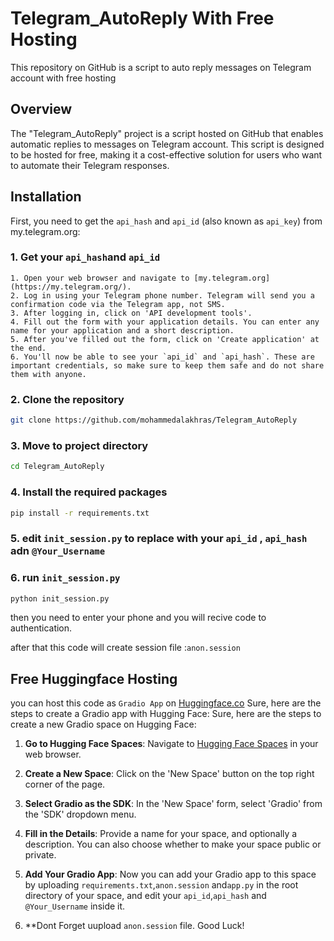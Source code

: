 # Telegram_AutoReply With Free Hosting
This repository on GitHub is a script to auto reply messages on Telegram account  with free hosting

## Overview
The "Telegram_AutoReply" project is a script hosted on GitHub that enables automatic replies to messages on Telegram account. This script is designed to be hosted for free, making it a cost-effective solution for users who want to automate their Telegram responses.

  ## Installation
  First, you need to get the `api_hash` and `api_id` (also known as `api_key`) from my.telegram.org:
  ### 1. Get your `api_hash`and `api_id`
    1. Open your web browser and navigate to [my.telegram.org](https://my.telegram.org/).
    2. Log in using your Telegram phone number. Telegram will send you a confirmation code via the Telegram app, not SMS.
    3. After logging in, click on 'API development tools'.
    4. Fill out the form with your application details. You can enter any name for your application and a short description.
    5. After you've filled out the form, click on 'Create application' at the end.
    6. You'll now be able to see your `api_id` and `api_hash`. These are important credentials, so make sure to keep them safe and do not share them with anyone.
  
  ### 2. Clone the repository
  
  
  ```bash
  git clone https://github.com/mohammedalakhras/Telegram_AutoReply
  ```
  
  ### 3. Move to project directory
  
  ```bash
  cd Telegram_AutoReply
  ```
  ### 4. Install the required packages
  
  ```bash
  pip install -r requirements.txt
  ```
  
  ### 5. edit `init_session.py` to replace with your `api_id` , `api_hash` adn `@Your_Username`
  
  ### 6. run `init_session.py` 
  ```bash
  python init_session.py
  ```
  then you need to enter your phone and you will recive code to authentication.
  
  after that this code will create session file :`anon.session` 
  
## Free Huggingface Hosting

  you can host this code as `Gradio App` on [Huggingface.co](http://huggingface.co/)
  Sure, here are the steps to create a Gradio app with Hugging Face:
  Sure, here are the steps to create a new Gradio space on Hugging Face:
  
  1. **Go to Hugging Face Spaces**: Navigate to [Hugging Face Spaces](https://huggingface.co/spaces) in your web browser.
  
  2. **Create a New Space**: Click on the 'New Space' button on the top right corner of the page.
  
  3. **Select Gradio as the SDK**: In the 'New Space' form, select 'Gradio' from the 'SDK' dropdown menu.
  
  4. **Fill in the Details**: Provide a name for your space, and optionally a description. You can also choose whether to make your space public or private.
  
  5. **Add Your Gradio App**: Now you can add your Gradio app to this space by uploading `requirements.txt`,`anon.session` and`app.py` in the root directory of your space, and edit your `api_id`,`api_hash` and `@Your_Username` inside it.
  
  6. **Dont Forget uupload `anon.session` file.
  Good Luck! 
